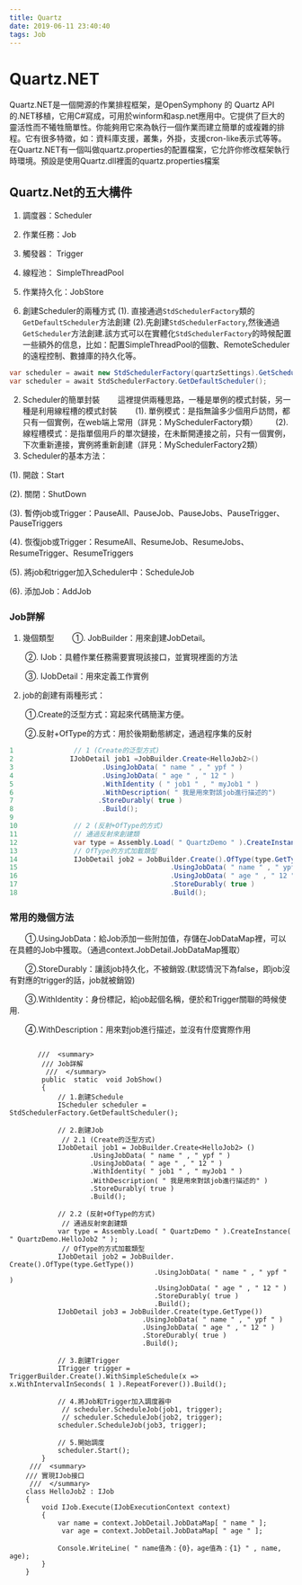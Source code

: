 ```yaml
---
title: Quartz
date: 2019-06-11 23:40:40
tags: Job
---
```

# Quartz.NET
Quartz.NET是一個開源的作業排程框架，是OpenSymphony 的 Quartz API的.NET移植，它用C#寫成，可用於winform和asp.net應用中。它提供了巨大的靈活性而不犧牲簡單性。你能夠用它來為執行一個作業而建立簡單的或複雜的排程。它有很多特徵，如：資料庫支援，叢集，外掛，支援cron-like表示式等等。
在Quartz.NET有一個叫做quartz.properties的配置檔案，它允許你修改框架執行時環境。預設是使用Quartz.dll裡面的quartz.properties檔案

##  Quartz.Net的五大構件
1. 調度器：Scheduler
2. 作業任務：Job
3. 觸發器： Trigger
4. 線程池： SimpleThreadPool
5. 作業持久化：JobStore

1. 創建Scheduler的兩種方式
(1). 直接通過`StdSchedulerFactory`類的`GetDefaultScheduler`方法創建
(2).先創建`StdSchedulerFactory`,然後通過`GetScheduler`方法創建.該方式可以在實體化`StdSchedulerFactory`的時候配置一些額外的信息，比如：配置SimpleThreadPool的個數、RemoteScheduler的遠程控制、數據庫的持久化等。

```csharp
var scheduler = await new StdSchedulerFactory(quartzSettings).GetScheduler();
var scheduler = await StdSchedulerFactory.GetDefaultScheduler();
```

2. Scheduler的簡單封裝
　　這裡提供兩種思路，一種是單例的模式封裝，另一種是利用線程槽的模式封裝
　　(1). 單例模式：是指無論多少個用戶訪問，都只有一個實例，在web端上常用（詳見：MySchedulerFactory類）
　　(2). 線程槽模式：是指單個用戶的單次鏈接，在未斷開連接之前，只有一個實例，下次重新連接，實例將重新創建（詳見：MySchedulerFactory2類）
3. Scheduler的基本方法：

(1). 開啟：Start

(2). 關閉：ShutDown

(3). 暫停job或Trigger：PauseAll、PauseJob、PauseJobs、PauseTrigger、PauseTriggers

(4). 恢復job或Trigger：ResumeAll、ResumeJob、ResumeJobs、ResumeTrigger、ResumeTriggers

(5). 將job和trigger加入Scheduler中：ScheduleJob

(6). 添加Job：AddJob
### Job詳解
1. 幾個類型
　　①. JobBuilder：用來創建JobDetail。

　　②. IJob：具體作業任務需要實現該接口，並實現裡面的方法

　　③. IJobDetail：用來定義工作實例

2. job的創建有兩種形式：

　　①.Create的泛型方式：寫起來代碼簡潔方便。

　　②.反射+OfType的方式：用於後期動態綁定，通過程序集的反射


```csharp
1               // 1 (Create的泛型方式) 
2              IJobDetail job1 =JobBuilder.Create<HelloJob2>()
3                      .UsingJobData( " name " , " ypf " )
4                      .UsingJobData( " age " , " 12 " )
5                      .WithIdentity ( " job1 " , " myJob1 " )
6                      .WithDescription( " 我是用來對該job進行描述的")
7                     .StoreDurably( true )
8                      .Build();
9  
10              // 2 (反射+OfType的方式)
11              // 通過反射來創建類
12              var type = Assembly.Load( " QuartzDemo " ).CreateInstance( " QuartzDemo.HelloJob2 " );
13              // OfType的方式加載類型
14              IJobDetail job2 = JobBuilder.Create().OfType(type.GetType())
15                                      .UsingJobData( " name " , " ypf " )
16                                      .UsingJobData( " age " , " 12 " )
17                                      .StoreDurably( true )
18                                      .Build();
```
### 常用的幾個方法

　　①.UsingJobData：給Job添加一些附加值，存儲在JobDataMap裡，可以在具體的Job中獲取。（通過context.JobDetail.JobDataMap獲取）

　　②.StoreDurably：讓該job持久化，不被銷毀.(默認情況下為false，即job沒有對應的trigger的話，job就被銷毀)

　　③.WithIdentity：身份標記，給job起個名稱，便於和Trigger關聯的時候使用.

　　④.WithDescription：用來對job進行描述，並沒有什麼實際作用

```csharpß

       ///  <summary> 
        /// Job詳解
         ///  </summary> 
        public  static  void JobShow()
        {
            // 1.創建Schedule 
            IScheduler scheduler = StdSchedulerFactory.GetDefaultScheduler();
            
            // 2.創建Job
             // 2.1 (Create的泛型方式) 
            IJobDetail job1 = JobBuilder.Create<HelloJob2> ()
                    .UsingJobData( " name " , " ypf " )
                    .UsingJobData( " age " , " 12 " )
                    .WithIdentity( " job1 " , " myJob1 " )
                    .WithDescription( " 我是用來對該job進行描述的" )
                    .StoreDurably( true )
                    .Build();

            // 2.2 (反射+OfType的方式)
             // 通過反射來創建類
            var type = Assembly.Load( " QuartzDemo " ).CreateInstance( " QuartzDemo.HelloJob2 " );
             // OfType的方式加載類型 
            IJobDetail job2 = JobBuilder. Create().OfType(type.GetType())
                                    .UsingJobData( " name " , " ypf " )
                                    .UsingJobData( " age " , " 12 " )
                                    .StoreDurably( true )
                                    .Build();
            IJobDetail job3 = JobBuilder.Create(type.GetType())
                                 .UsingJobData( " name " , " ypf " )
                                 .UsingJobData( " age " , " 12 " )
                                 .StoreDurably( true )
                                 .Build();

            // 3.創建Trigger 
            ITrigger trigger = TriggerBuilder.Create().WithSimpleSchedule(x => x.WithIntervalInSeconds( 1 ).RepeatForever()).Build();

            // 4.將Job和Trigger加入調度器中
             // scheduler.ScheduleJob(job1, trigger);
             // scheduler.ScheduleJob(job2, trigger); 
            scheduler.ScheduleJob(job3, trigger);

            // 5.開始調度
            scheduler.Start();
        }
     ///  <summary> 
    /// 實現IJob接口
     ///  </summary> 
    class HelloJob2 : IJob
    {
        void IJob.Execute(IJobExecutionContext context)
        {
            var name = context.JobDetail.JobDataMap[ " name " ];
             var age = context.JobDetail.JobDataMap[ " age " ];

            Console.WriteLine( " name值為：{0}，age值為：{1} " , name, age);
        }
    }
```